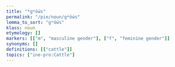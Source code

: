 ```yaml
---
title: "*gʷṓws"
permalink: "/pie/noun/gʷṓws"
lemma_to_sort: "gʷṓws"
klass: noun
etymology: []
markers: [["m", "masculine gender"], ["f", "feminine gender"]]
synonyms: []
definitions: [["cattle"]]
topics: ["ine-pro:Cattle"]
---
```

